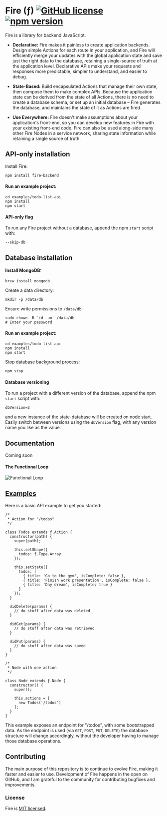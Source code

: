 # Fire (ƒ) [![GitHub license](https://img.shields.io/badge/license-MIT-blue.svg)](https://github.com/exactchange/fire/blob/master/LICENSE) [![npm version](https://img.shields.io/badge/npm-v1.1.7-brightgreen)](https://www.npmjs.com/package/fire-backend)

Fire is a library for backend JavaScript.

* **Declarative:** Fire makes it painless to create application backends. Design simple Actions for each route in your application, and Fire will efficiently merge your updates with the global application state and save just the right data to the database, retaining a single-source of truth at the application level. Declarative APIs make your requests and responses more predictable, simpler to understand, and easier to debug.

* **State-Based:** Build encapsulated Actions that manage their own state, then compose them to make complex APIs. Because the application state can be derived from the state of all Actions, there is no need to create a database schema, or set up an initial database – Fire generates the database, and maintains the state of it as Actions are fired.

* **Use Everywhere:** Fire doesn't make assumptions about your application's front-end, so you can develop new features in Fire with your existing front-end code. Fire can also be used along-side many other Fire Nodes in a service network, sharing state information while retaining a single source of truth.

## API-only installation

Install Fire:
```
npm install fire-backend
```

#### Run an example project:
```
cd examples/todo-list-api
npm install
npm start
```

#### API-only flag

To run any Fire project without a database, append the npm `start` script with:
```
--skip-db
```

## Database installation

#### Install MongoDB:
```
brew install mongodb
```

Create a data directory:
```
mkdir -p /data/db
```

Ensure write permissions to `/data/db`:

```
sudo chown -R `id -un` /data/db
# Enter your password
```

#### Run an example project:
```
cd examples/todo-list-api
npm install
npm start
```

Stop database background process:
```
npm stop
```

#### Database versioning

To run a project with a different version of the database, append the npm `start` script with:
```
dbVersion=2
```
and a new instance of the state-database will be created on node start. Easily switch between versions using the `dbVersion` flag, with any version name you like as the value.

## Documentation

Coming soon

#### The Functional Loop

![Functional Loop](https://drive.google.com/uc?export=view&id=1-1g_VoyYBXoipT5A7AZWAK39JeOhvL3u)

## [Examples](https://github.com/exactchange/fire/tree/master/examples)

Here is a basic API example to get you started:

```
/*
 * Action for "/todos"
 */

class Todos extends ƒ.Action {
  constructor(path) {
    super(path);

    this.setShape({
      todos: ƒ.Type.Array
    });

    this.setState({
      todos: [
        { title: 'Go to the gym', isComplete: false },
        { title: 'Finish work presentation', isComplete: false },
        { title: 'Day dream', isComplete: true }
      ]
    });
  }

  didDelete(params) {
    // do stuff after data was deleted
  }

  didGet(params) {
    // do stuff after data was retrieved
  }

  didPut(params) {
    // do stuff after data was saved
  }
}
```

```
/*
 * Node with one action
 */

class Node extends ƒ.Node {
  constructor() {
    super();

    this.actions = [
      new Todos('/todos')
    ];
  }
}
```

This example exposes an endpoint for "/todos", with some bootstrapped data. As the endpoint is used (via `GET`, `POST`, `PUT`, `DELETE`) the database structure will change accordingly, without the developer having to manage those database operations.

## Contributing

The main purpose of this repository is to continue to evolve Fire, making it faster and easier to use. Development of Fire happens in the open on GitHub, and I am grateful to the community for contributing bugfixes and improvements.

### License

Fire is [MIT licensed](./LICENSE).

